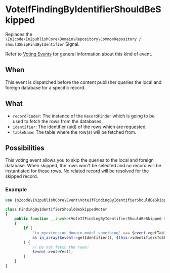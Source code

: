 # VoteIfFindingByIdentifierShouldBeSkipped

Replaces the `\In2code\In2publishCore\Domain\Repository\CommonRepository / shouldSkipFindByIdentifier` Signal.

Refer to [Voting Events](Voting-Events.md) for general information about this kind of event.

## When

This event is dispatched before the content publisher queries the local and foreign database for a specific record.

## What

* `recordFinder`: The instance of the `RecordFinder` which is going to be used to fetch the rows from the databases.
* `identifier`: The identifier (uid) of the rows which are requested.
* `tableName`: The table where the row(s) will be fetched from.

## Possibilities

This voting event allows you to skip the queries to the local and foreign database. When skipped, the rows won't be
selected and no record will be instantiated for those rows. No related record will be resolved for the skipped record.

### Example

```php
use In2code\In2publishCore\Event\VoteIfFindingByIdentifierShouldBeSkipped;

class FindingByIdentifierShouldBeSkippedVoter
{
    public function __invoke(VoteIfFindingByIdentifierShouldBeSkipped $event): void
    {
        if (
            'tx_myextension_domain_model_something' === $event->getTableName()
            && in_array($event->getIdentifier(), $this->identifiersToSkip)
        ) {
            // Do not fetch the rows!
            $event->voteYes();
        }
    }
}
```
